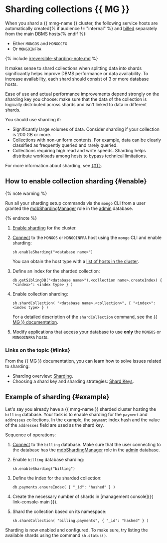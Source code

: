 # Sharding collections {{ MG }}

When you shard a {{ mmg-name }} cluster, the following service hosts are automatically created{% if audience != "internal" %} and [billed](../../managed-mongodb/pricing.md) separately from the main DBMS hosts{% endif %}:

- Either `MONGOS` and `MONGOCFG`
- Or `MONGOINFRA`

{% include [irreversible-sharding-note.md](../../_includes/mdb/irreversible-sharding-note.md) %}

It makes sense to shard collections when splitting data into shards significantly helps improve DBMS performance or data availability. To increase availability, each shard should consist of 3 or more database hosts.

Ease of use and actual performance improvements depend strongly on the sharding key you choose: make sure that the data of the collection is logically distributed across shards and isn't linked to data in different shards.

You should use sharding if:

* Significantly large volumes of data. Consider sharding if your collection is 200 GB or more.
* Collections with non-uniform contents. For example, data can be clearly classified as frequently queried and rarely queried.
* Collections requiring high read and write speeds. Sharding helps distribute workloads among hosts to bypass technical limitations.

For more information about sharding, see [{#T}](../../managed-mongodb/concepts/sharding.md).

## How to enable collection sharding {#enable}

{% note warning %}

Run all your sharding setup commands via the `mongo` CLI from a user granted the [mdbShardingManager](../../managed-mongodb/concepts/users-and-roles.md#mdbShardingManager) role in the [admin](https://docs.mongodb.com/manual/reference/glossary/#term-admin-database) database.

{% endnote %}

1. [Enable sharding](../../managed-mongodb/operations/shards.md#enable) for the cluster.

1. [Connect](../../managed-mongodb/operations/connect/index.md) to the `MONGOS` or `MONGOINFRA` host using the `mongo` CLI and enable sharding:

   ```
   sh.enableSharding("<database name>")
   ```

   You can obtain the host type with a [list of hosts in the cluster](../../managed-mongodb/operations/hosts.md#list-hosts).

1. Define an index for the sharded collection:

   ```
   db.getSiblingDB("<database name>").<collection name>.createIndex( { "<index>": <index type> } )
   ```

1. Enable collection sharding:

   ```
   sh.shardCollection( "<database name>.<collection>", { "<index>": <index type> } )
   ```

   For a detailed description of the `shardCollection` command, see the [{{ MG }} documentation](https://docs.mongodb.com/manual/reference/method/sh.shardCollection/#definition).

1. Modify applications that access your database to use **only** the `MONGOS` or `MONGOINFRA` hosts.

### Links on the topic {#links}

From the {{ MG }} documentation, you can learn how to solve issues related to sharding:

* Sharding overview: [Sharding](https://docs.mongodb.com/manual/sharding/index.html).
* Choosing a shard key and sharding strategies: [Shard Keys](https://docs.mongodb.com/manual/core/sharding-shard-key/).

## Example of sharding {#example}

Let's say you already have a {{ mmg-name }} sharded cluster hosting the `billing` database. Your task is to enable sharding for the `payment` and `addresses` collections. In the example, the `payment` index hash and the value of the `addresses` field are used as the shard key.

Sequence of operations:

1. [Connect](../../managed-mongodb/operations/connect/index.md) to the `billing` database. Make sure that the user connecting to the database has the [mdbShardingManager](../../managed-mongodb/concepts/users-and-roles.md#mdbShardingManager) role in the [admin](https://docs.mongodb.com/manual/reference/glossary/#term-admin-database) database.

1. Enable `billing` database sharding:

   ```
   sh.enableSharding("billing")
   ```

1. Define the index for the sharded collection:

   ```
   db.payments.ensureIndex( { "_id": "hashed" } )
   ```

1. Create the necessary number of shards in [management console]({{ link-console-main }}).

1. Shard the collection based on its namespace:

   ```
   sh.shardCollection( "billing.payments", { "_id": "hashed" } )
   ```

Sharding is now enabled and configured. To make sure, try listing the available shards using the command `sh.status()`.

